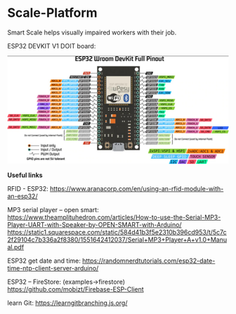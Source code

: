 # Scale-Platform
Smart Scale helps visually impaired workers with their job.

ESP32 DEVKIT V1 DOIT board:

<img src="esp32 diagram.jpeg" width="600px"/>


<b>Useful links</b>

RFID - ESP32:
https://www.aranacorp.com/en/using-an-rfid-module-with-an-esp32/

MP3 serial player – open smart:
https://www.theamplituhedron.com/articles/How-to-use-the-Serial-MP3-Player-UART-with-Speaker-by-OPEN-SMART-with-Arduino/
https://static1.squarespace.com/static/584d41b3f5e2310b396cd953/t/5c7c2f29104c7b336a2f8380/1551642412037/Serial+MP3+Player+A+v1.0+Manual.pdf

ESP32 get date and time:
https://randomnerdtutorials.com/esp32-date-time-ntp-client-server-arduino/

ESP32 – FireStore: (examples->firestore)
https://github.com/mobizt/Firebase-ESP-Client

learn Git:
https://learngitbranching.js.org/

